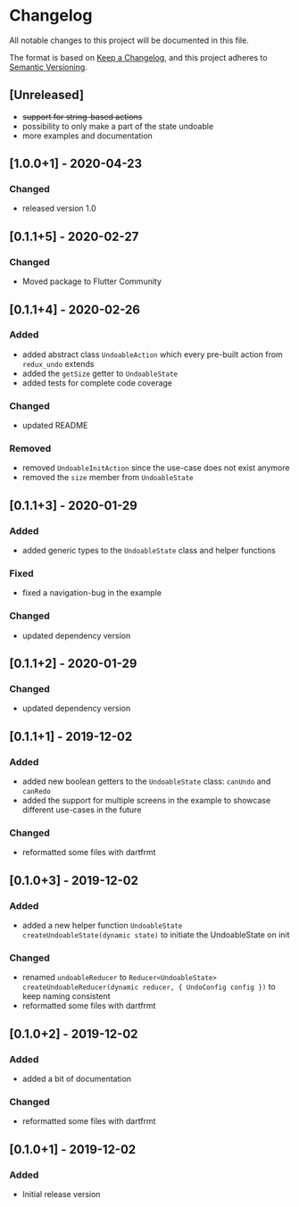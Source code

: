 # Changelog
All notable changes to this project will be documented in this file.

The format is based on [Keep a Changelog](https://keepachangelog.com/en/1.0.0/),
and this project adheres to [Semantic Versioning](https://semver.org/spec/v2.0.0.html).

## [Unreleased]
- ~~support for string-based actions~~
- possibility to only make a part of the state undoable
- more examples and documentation

## [1.0.0+1] - 2020-04-23
### Changed
- released version 1.0

## [0.1.1+5] - 2020-02-27
### Changed
- Moved package to Flutter Community

## [0.1.1+4] - 2020-02-26
### Added
- added abstract class `UndoableAction` which every pre-built action from `redux_undo` extends
- added the `getSize` getter to `UndoableState`
- added tests for complete code coverage
### Changed
- updated README
### Removed
- removed `UndoableInitAction` since the use-case does not exist anymore
- removed the `size` member from `UndoableState`

## [0.1.1+3] - 2020-01-29
### Added
- added generic types to the `UndoableState` class and helper functions
### Fixed
- fixed a navigation-bug in the example
### Changed
- updated dependency version

## [0.1.1+2] - 2020-01-29
### Changed
- updated dependency version

## [0.1.1+1] - 2019-12-02
### Added
- added new boolean getters to the `UndoableState` class: `canUndo` and `canRedo`
- added the support for multiple screens in the example to showcase different use-cases in the future
### Changed
- reformatted some files with dartfrmt

## [0.1.0+3] - 2019-12-02
### Added
- added a new helper function `UndoableState createUndoableState(dynamic state)` to initiate the UndoableState on init
### Changed
- renamed `undoableReducer` to `Reducer<UndoableState> createUndoableReducer(dynamic reducer, { UndoConfig config })` to keep naming consistent
- reformatted some files with dartfrmt

## [0.1.0+2] - 2019-12-02
### Added
- added a bit of documentation
### Changed
- reformatted some files with dartfrmt

## [0.1.0+1] - 2019-12-02
### Added
- Initial release version